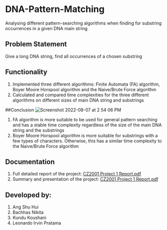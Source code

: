 # DNA-Pattern-Matching
Analysing different pattern-searching algorithms when finding for substring occurrences in a given DNA main string 

## Problem Statement 
Give a long DNA string, find all occurrences of a chosen substring

## Functionality
1. Implemented three different algorithms: Finite Automata (FA) algorithm, Boyer Moore Horspool algorithm and the Naive/Brute Force algorithm
2. Calculated and compared time complexities for the three different algorithms on different sizes of main DNA string and substrings

##Conclusion
![Screenshot 2022-08-07 at 2 54 06 PM](https://user-images.githubusercontent.com/72136295/183279043-65dba138-4f1f-4008-9cf9-58f312700554.png)
1. FA algorithm is more suitable to be used for general pattern searching and has a stable time complexity regardless of the size of the main DNA string and the substrings 
2. Boyer Moore Horspool algorithm is more suitable for substrings with a few types of characters. Otherwise, this has a similar time complexity to the Naive/Brute Force algorithm

## Documentation
1. Full detailed report of the project: [CZ2001 Project 1 Report.pdf](https://github.com/nikita-bachhas/DNA-Pattern-Matching/blob/main/CZ2001%20Project%201%20Report.pdf)
2. Summary and presentation of the project: [CZ2001 Project 1 Report.pdf](https://github.com/nikita-bachhas/DNA-Pattern-Matching/blob/main/Project%201%20Presentation.pptx)

## Developed by:
1. Ang Shu Hui
2. Bachhas Nikita
3. Kundu Koushani
4. Leonardo Irvin Pratama
